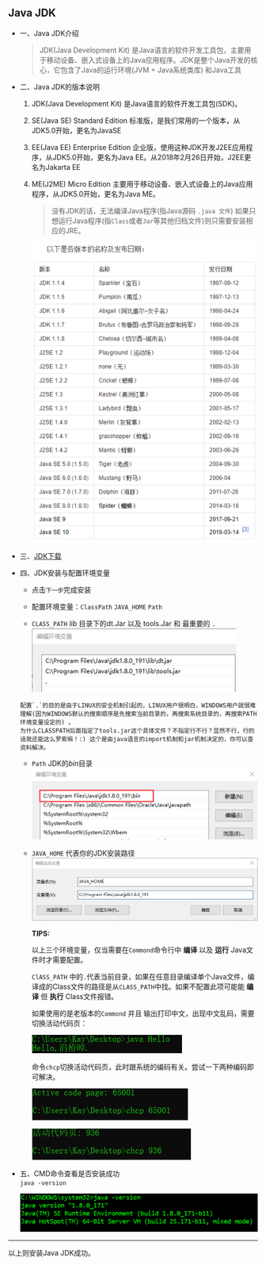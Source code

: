 ## Java JDK

* 一、Java JDK介绍

  > JDK(Java Development Kit) 是Java语言的软件开发工具包，主要用于移动设备、嵌入式设备上的Java应用程序。JDK是整个Java开发的核心，它包含了Java的运行环境(JVM + Java系统类库) 和Java工具

* 二、Java JDK的版本说明

  1. JDK(Java Development Kit) 是Java语言的软件开发工具包(SDK)。

  2. SE(Java SE) Standard Edition 标准版，是我们常用的一个版本，从JDK5.0开始，更名为JavaSE

  3. EE(Java EE) Enterprise Edition 企业版，使用这种JDK开发J2EE应用程序，从JDK5.0开始，更名为Java EE。从2018年2月26日开始，J2EE更名为Jakarta EE

  4. ME(J2ME) Micro Edition 主要用于移动设备、嵌入式设备上的Java应用程序，从JDK5.0开始，更名为Java ME。

     >没有JDK的话，无法编译Java程序(指Java源码 ``` .java 文件 ```) 如果只想运行Java程序(指```Class```或者```Jar```等其他归档文件)则只需要安装相应的JRE。

     ![JDK各个版本的名称及发布日期](images\JavaJDK\JDK各个版本的名称及发布日期.png)

* 三、[JDK下载](https://www.oracle.com/technetwork/java/javase/downloads/index.html)

* 四、JDK安装与配置环境变量

  * 点击```下一步```完成安装

  * 配置环境变量：`ClassPath` `JAVA_HOME` `Path`

  * `CLASS_PATH` *lib* 目录下的dt.Jar 以及 tools.Jar 和 最重要的 `.`<br>![CLASS_PATH](images\JavaJDK\Java-ClassPath.png)<br>
   ```
   配置`.`的目的是由于LINUX的安全机制引起的，LINUX用户很明白，WINDOWS用户就很难理解(因为WINDOWS默认的搜索顺序是先搜索当前目录的，再搜索系统目录的，再搜索PATH环境变量设定的) 。
   为什么CLASSPATH后面指定了tools.jar这个具体文件？不指定行不行？显然不行，行的话我还能这么罗索嘛！:) 这个是由java语言的import机制和jar机制决定的，你可以查资料解决。
   ```

  * `Path` JDK的*bin*目录<br>![Path](images\JavaJDK\JavaPath.png)

  * `JAVA_HOME` 代表你的JDK安装路径<br>![JAVA_HOME](images\JavaJDK\JavaHome.png)

    **TIPS:**

    以上三个环境变量，仅当需要在`Commond`命令行中 **编译** 以及 **运行** Java文件时才需要配置。

    `ClASS_PATH` 中的`.`代表当前目录，如果在任意目录编译单个Java文件，编译成的Class文件的路径是从`CLASS_PATH`中找。如果不配置此项可能能 **编译** 但 **执行** Class文件报错。

    如果使用的是老版本的`Commond` 并且 输出打印中文，出现中文乱码，需要切换活动代码页：

    ![中文乱码](images\JavaJDK\CMD中文乱码.png)

    命令`chcp`切换活动代码页，此时跟系统的编码有关。尝试一下两种编码即可解决。

    ![UTF-8编码](images\JavaJDK\chcp切换活动代码页65001-UTF-8.png)

    ![GBK编码](images\JavaJDK\chcp切换活动代码页936-GBK.png)

* 五、CMD命令查看是否安装成功<br>
  `java -version`

  ![CMD查询JDK版本信息](images\JavaJDK\CMD查询JDK版本信息.png)

---

以上则安装Java JDK成功。